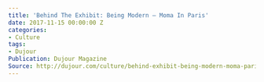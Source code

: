 ```yaml
---
title: 'Behind The Exhibit: Being Modern – Moma In Paris'
date: 2017-11-15 00:00:00 Z
categories:
- Culture
tags:
- Dujour
Publication: Dujour Magazine
Source: http://dujour.com/culture/behind-exhibit-being-modern-moma-paris/
---
```



